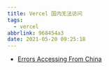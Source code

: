 ```yaml
---
title: Vercel 国内无法访问
tags:
  - vercel
abbrlink: 968454a3
date: 2021-05-20 09:25:18
---
```


- [Errors Accessing From China](https://www.vercel-status.com/incidents/r758bhbklgfd)
